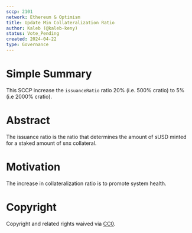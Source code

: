 ```yaml
---
sccp: 2101
network: Ethereum & Optimism
title: Update Min Collateralization Ratio
author: Kaleb (@kaleb-keny)
status: Vote_Pending
created: 2024-04-22
type: Governance
---
```


# Simple Summary

This SCCP increase the `issuanceRatio` ratio 20% (i.e. 500% cratio) to 5% (i.e 2000% cratio).

# Abstract

The issuance ratio is the ratio that determines the amount of sUSD minted for a staked amount of snx collateral.

# Motivation

The increase in collateralization ratio is to promote system health. 

# Copyright

Copyright and related rights waived via [CC0](https://creativecommons.org/publicdomain/zero/1.0/).


